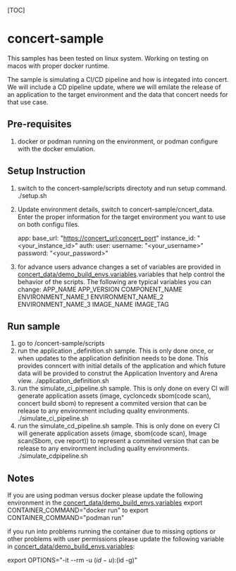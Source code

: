 
[TOC]

# concert-sample

This samples has been tested on linux system.  Working on testing on macos with proper docker runtime. 

The sample is simulating a CI/CD pipeline and how is integated into concert.  We will include a CD pipeline update, where we will emilate the release of an application to the target environment and the data that concert needs for that use case.

## Pre-requisites

1) docker or podman running on the environment, or podman configure with the docker emulation.


## Setup Instruction

1) switch to the concert-sample/scripts directoty and run setup command.
   ./setup.sh
2) Update environment details, switch to concert-sample/cncert_data.  Enter the proper information for the target environment you want to use on both configu files.

   app:
   base_url: "<https://concert_url:concert_port>"
   instance_id: "<your_instance_id>"
   auth:
      user:
         username: "<your_username>"
         password: "<your_password>"

3) for advance users advance changes a set of variables are provided in [concert_data/demo_build_envs.variables](concert_data/demo_build_envs.variables).variables that help control the behavior of the scripts.
   The following are typical variables you can change:
      APP_NAME
      APP_VERSION
      COMPONENT_NAME
      ENVIRONMENT_NAME_1
      ENVIRONMENT_NAME_2
      ENVIRONMENT_NAME_3
      IMAGE_NAME
      IMAGE_TAG


## Run sample 

1) go to <yourpath>/concert-sample/scripts
2) run the application _definition.sh sample.  This is only done once, or when updates to the application definition needs to be done.  This provides conncert with initial details of the application and which future data will be provided to construt the Application Inventory and Arena view. 
   ./application_definition.sh
3) run the simulate_ci_pipeline.sh sample.  This is only done on every CI will generate application assets (image, cycloncedx sbom(code scan), concert build sbom) to represent a commited version that can be release to any environment including quality environments.
   ./simulate_ci_pipeline.sh
4) run the simulate_cd_pipeline.sh sample.  This is only done on every CI will generate application assets (image, sbom(code scan), Image scan(Sbom, cve report)) to represent a commited version that can be release to any environment including quality environments.
   ./simulate_cdpipeline.sh

## Notes

If you are using podman versus docker please update the following environment in the [concert_data/demo_build_envs.variables](concert_data/demo_build_envs.variables)
export CONTAINER_COMMAND="docker run" to export CONTAINER_COMMAND="podman run"

if you run into problems running the container due to missing options or other problems with user permissions please update the following variable in [concert_data/demo_build_envs.variables](concert_data/demo_build_envs.variables):

export OPTIONS="-it --rm -u $(id -u):$(id -g)" 
